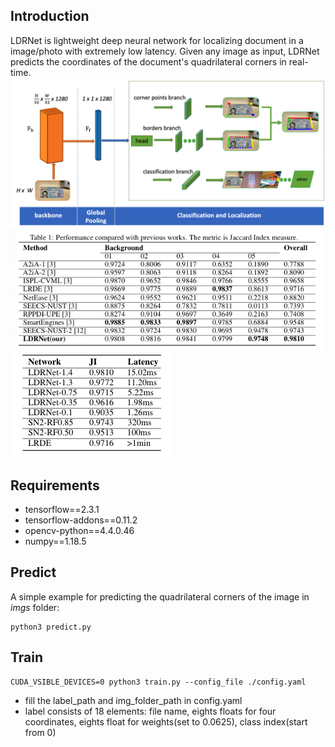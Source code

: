 ## Introduction
LDRNet is lightweight deep neural network for localizing document in a image/photo with extremely low latency. Given any image as input, LDRNet predicts the coordinates of the document's quadrilateral corners in real-time.
![network](figs/architecture.png)
![JI on icdar2015 smartphone](figs/ji.png)![lantency](figs/speed.png)
## Requirements
* tensorflow==2.3.1
* tensorflow-addons==0.11.2
* opencv-python==4.4.0.46
* numpy==1.18.5

## Predict
A simple example for predicting the quadrilateral corners of the image in <em>imgs</em> folder:
```
python3 predict.py
```

## Train
```
CUDA_VSIBLE_DEVICES=0 python3 train.py --config_file ./config.yaml
```
* fill the label_path and img_folder_path in config.yaml
* label consists of 18 elements: file name, eights floats for four coordinates, eights float for weights(set to 0.0625), class index(start from 0)
